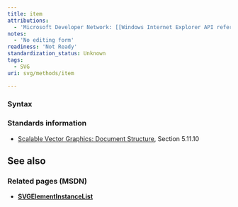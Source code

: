 ```yaml
---
title: item
attributions:
  - 'Microsoft Developer Network: [[Windows Internet Explorer API reference](http://msdn.microsoft.com/en-us/library/ie/hh828809%28v=vs.85%29.aspx) Article]'
notes:
  - 'No editing form'
readiness: 'Not Ready'
standardization_status: Unknown
tags:
  - SVG
uri: svg/methods/item

---
```

### Syntax

### Standards information

-   [Scalable Vector Graphics: Document Structure](http://go.microsoft.com/fwlink/p/?linkid=204733), Section 5.11.10

## See also

### Related pages (MSDN)

-   [**SVGElementInstanceList**](/svg/objects/SVGElementInstanceList)
